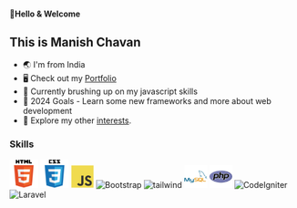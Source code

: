 #### 👋Hello & Welcome
## This is Manish Chavan
* 🌏 I'm from India
* 🖥️ Check out my [Portfolio](https://manishchv.vercel.app/)
* 💯 Currently brushing up on my javascript skills
* 🚀 2024 Goals - Learn some new frameworks and more about web development
* 💫 Explore my other [interests](https://www.instagram.com/maxsoch_yt/).

### Skills
<div align="left">
  <a href="https://www.w3.org/html/" target="_blank" rel="noreferrer" style="text-decoration: none;">
    <img src="https://raw.githubusercontent.com/devicons/devicon/master/icons/html5/html5-original-wordmark.svg" alt="html5" width="50" height="50"/>
  </a>
  <a href="https://www.w3schools.com/css/" target="_blank" rel="noreferrer" style="text-decoration: none;">
    <img src="https://raw.githubusercontent.com/devicons/devicon/master/icons/css3/css3-original-wordmark.svg" alt="css3" width="50" height="50"/>
  </a>
  <a href="https://developer.mozilla.org/en-US/docs/Web/JavaScript" target="_blank" rel="noreferrer" style="text-decoration: none;">
    <img src="https://raw.githubusercontent.com/devicons/devicon/master/icons/javascript/javascript-original.svg" alt="javascript" width="40" height="40"/>
  </a>
  <a href="https://getbootstrap.com/docs/3.4/javascript/" target="_blank" style="text-decoration: none;">
    <img src="https://getbootstrap.com/docs/5.3/assets/brand/bootstrap-logo-shadow.png" alt="Bootstrap" height="40" width="50"/>
  </a>
  <a href="https://tailwindcss.com/" target="_blank" rel="noreferrer" style="text-decoration: none;">
    <img src="https://www.vectorlogo.zone/logos/tailwindcss/tailwindcss-icon.svg" alt="tailwind" width="40" height="40"/>
  </a>
  <a href="https://www.mysql.com/" target="_blank" rel="noreferrer" style="text-decoration: none;">
    <img src="https://raw.githubusercontent.com/devicons/devicon/master/icons/mysql/mysql-original-wordmark.svg" alt="mysql" width="40" height="40"/>
  </a>
  <a href="https://www.php.net" target="_blank" rel="noreferrer" style="text-decoration: none;">
    <img src="https://raw.githubusercontent.com/devicons/devicon/master/icons/php/php-original.svg" alt="php" width="40" height="40"/>
  </a>
  <a href="https://codeigniter.com/" target="_blank" rel="noreferrer" style="text-decoration: none;">
    <img src="https://github.com/user-attachments/assets/934d1637-c189-4233-8891-f51bbd6473e6" alt="CodeIgniter" width="40" height="40"/>
  </a>
  <a href="https://laravel.com/" target="_blank" rel="noreferrer" style="text-decoration: none;">
    <img src="https://github.com/user-attachments/assets/6572b748-bbe9-4ee0-b2a0-5f800a649cce" alt="Laravel" width="40" height="40"/>
  </a>
</div>
